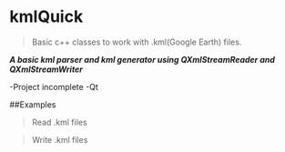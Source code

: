 # kmlQuick

>Basic c++ classes to work with .kml(Google Earth) files.

***A basic kml parser and kml generator using QXmlStreamReader and QXmlStreamWriter***

-Project incomplete
-Qt

##Examples
>Read .kml files

>Write .kml files
